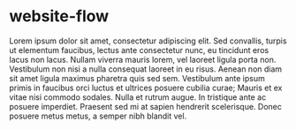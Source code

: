 # website-flow

Lorem ipsum dolor sit amet, consectetur adipiscing elit. Sed convallis, turpis ut elementum faucibus, lectus ante consectetur nunc, eu tincidunt eros lacus non lacus. Nullam viverra mauris lorem, vel laoreet ligula porta non. Vestibulum non nisi a nulla consequat laoreet in eu risus. Aenean non diam sit amet ligula maximus pharetra quis sed sem. Vestibulum ante ipsum primis in faucibus orci luctus et ultrices posuere cubilia curae; Mauris et ex vitae nisi commodo sodales. Nulla et rutrum augue. In tristique ante ac posuere imperdiet. Praesent sed mi at sapien hendrerit scelerisque. Donec posuere metus metus, a semper nibh blandit vel.